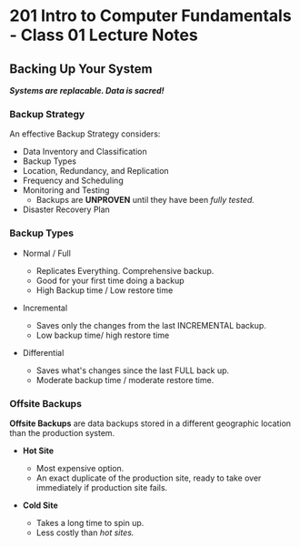 # 201 Intro to Computer Fundamentals - Class 01 Lecture Notes

## Backing Up Your System

***Systems are replacable. Data is sacred!***

### Backup Strategy

An effective Backup Strategy considers:
- Data Inventory and Classification
- Backup Types 
- Location, Redundancy, and Replication
- Frequency and Scheduling
- Monitoring and Testing
   - Backups are **UNPROVEN** until they have been *fully tested.*
- Disaster Recovery Plan

### Backup Types

- Normal / Full
   - Replicates Everything. Comprehensive backup.
   - Good for your first time doing a backup
   - High Backup time / Low restore time

- Incremental 
   - Saves only the changes from the last INCREMENTAL backup.
   - Low backup time/ high restore time

- Differential 
   - Saves what's changes since the last FULL back up.
   - Moderate backup time / moderate restore time.

### Offsite Backups

**Offsite Backups** are data backups stored in a different geographic location than the production system.

- **Hot Site**
   - Most expensive option.
   - An exact duplicate of the production site, ready to take over immediately if production site fails.

- **Cold Site**
   - Takes a long time to spin up.
   - Less costly than *hot sites.*

